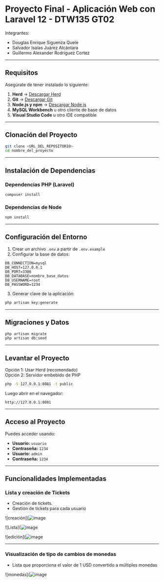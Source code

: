 
# Proyecto Final - Aplicación Web con Laravel 12 - DTW135 GT02

Integrantes:  
- Douglas Enrique Siguenza Quele  
- Salvador Isaías Juárez Alcántara  
- Guillermo Alexander Rodríguez Cortez  

---

## Requisitos

Asegúrate de tener instalado lo siguiente:

1. **Herd** → [Descargar Herd](https://herd.laravel.com/)  
2. **Git** → [Descargar Git](https://git-scm.com/)  
3. **Node.js y npm** → [Descargar Node.js](https://nodejs.org/)  
4. **MySQL Workbench** u otro cliente de base de datos  
5. **Visual Studio Code** u otro IDE compatible  

---

## Clonación del Proyecto

```bash
git clone <URL_DEL_REPOSITORIO>
cd nombre_del_proyecto
```

---

## Instalación de Dependencias

### Dependencias PHP (Laravel)

```bash
composer install
```

### Dependencias de Node

```bash
npm install
```

---

## Configuración del Entorno

1. Crear un archivo `.env` a partir de `.env.example`
2. Configurar la base de datos:

```
DB_CONNECTION=mysql
DB_HOST=127.0.0.1
DB_PORT=3306
DB_DATABASE=nombre_base_datos
DB_USERNAME=root
DB_PASSWORD=1234
```

3. Generar clave de la aplicación:

```bash
php artisan key:generate
```

---

## Migraciones y Datos

```bash
php artisan migrate
php artisan db:seed
```

---

## Levantar el Proyecto

Opción 1: Usar Herd (recomendado)  
Opción 2: Servidor embebido de PHP

```bash
php -S 127.0.0.1:8081 -t public
```

Luego abrir en el navegador:

```
http://127.0.0.1:8081
```

---

## Acceso al Proyecto

Puedes acceder usando:

- **Usuario:** `usuario`
- **Contraseña:** `1234`
- **Usuario:** `admin`
- **Contraseña:** `1234`

---

## Funcionalidades Implementadas

### Lista y creación de Tickets

- Creación de tickets.
- Gestión de tickets para cada usuario

![creación](![image](https://github.com/user-attachments/assets/d46fca37-6712-4b35-ab62-92215e36b16f)


![Lista](![image](https://github.com/user-attachments/assets/0decd8fb-3cad-421c-b6c4-c9264a03a503)


![edición](![image](https://github.com/user-attachments/assets/9b4cdcba-9549-4c08-a132-36901b2d7a02)


---

### Visualización de tipo de cambios de monedas

- Lista que proporciona el valor de 1 USD convertido a múltiples monedas

![monedas](![image](https://github.com/user-attachments/assets/9ab68ada-9510-465d-bd52-be37fd57099c)


